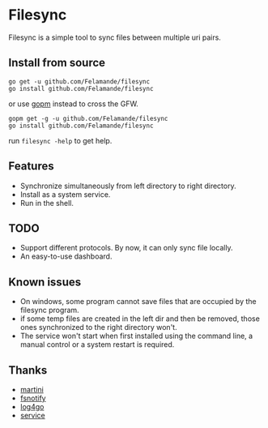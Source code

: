 ﻿# Filesync

Filesync is a simple tool to sync files between multiple uri pairs.

## Install from source
```
go get -u github.com/Felamande/filesync
go install github.com/Felamande/filesync
```
or use [gopm](http://gopm.io) instead to cross the GFW.
```
gopm get -g -u github.com/Felamande/filesync 
go install github.com/Felamande/filesync
```
run ```filesync -help``` to get help.

## Features
* Synchronize simultaneously from left directory to right directory.
* Install as a system service.
* Run in the shell.

## TODO
* Support different protocols. By now, it can only sync file locally.
* An easy-to-use dashboard.

## Known issues
* On windows, some program cannot save files that are occupied by the filesync program.
* if some temp files are created in the left dir and then be removed, those ones synchronized to the right directory won't.
* The service won't start when first installed using the command line, a manual control or a system restart is required.

## Thanks
* [martini](https://github.com/go-martini/martini)
* [fsnotify](https://gopkg.in/fsnotify.v1)
* [log4go](https://code.google.com/p/log4go)
* [service](https://github.com/kardianos/service)





